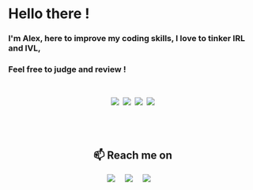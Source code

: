 <link href="readme.css" rel=""></link>

# Hello there ! 
### I'm Alex, here to improve my coding skills, I love to tinker IRL and IVL,
### Feel free to judge and review !

<p> <br></p>

<p align="center">
  <a><img src="https://camo.githubusercontent.com/0c3a16a22ae058cfe38a06dc9ea16404cf006409262f547c9ccfa3ec8b30f71e/68747470733a2f2f696d672e736869656c64732e696f2f62616467652f2d48544d4c352d4533344632363f7374796c653d666c61742d737175617265266c6f676f3d68746d6c35266c6f676f436f6c6f723d7768697465" /></a>&nbsp;
  <a><img src="https://camo.githubusercontent.com/2435c2a64789b8a71c701a1a593b4a6e6869789bfb0626e515dc2a6b6dffa6c5/68747470733a2f2f696d672e736869656c64732e696f2f62616467652f2d435353332d3135373242363f7374796c653d666c61742d737175617265266c6f676f3d63737333" /></a>&nbsp;
  <a><img src="https://camo.githubusercontent.com/e56d586bf373ad33a4e8c7101246d54d5edc0fb52b87d309b899ce4818bd6086/68747470733a2f2f696d672e736869656c64732e696f2f62616467652f2d426f6f7473747261702d3536334437433f7374796c653d666c61742d737175617265266c6f676f3d626f6f747374726170" /></a>&nbsp;
  <a><img src="https://camo.githubusercontent.com/cf1a0ef083a2372d7f66b4691d5d25bfd8c098f42871e8da90edb1f32ed187c4/68747470733a2f2f696d672e736869656c64732e696f2f62616467652f2d4a6176615363726970742d626c61636b3f7374796c653d666c61742d737175617265266c6f676f3d6a617661736372697074" /></a>
</p>
<h2>
<p> <br> </p>
<h2  align="center">📫 Reach me on</h2>
<p align="center">
  <a href="mailto:alexgabrielline@gmail.com?subject=Hello%20Ileri,%20From%20Github"><img src="https://img.shields.io/badge/gmail-%23D14836.svg?&style=for-the-badge&logo=gmail&logoColor=white" /></a>&nbsp;&nbsp;&nbsp;&nbsp;
  <a target="_blank"href="https://www.linkedin.com/in/alexandre-lin%C3%A9-6b440b298/"><img src="https://img.shields.io/badge/linkedin-%230077B5.svg?&style=for-the-badge&logo=linkedin&logoColor=white" /></a>&nbsp;&nbsp;&nbsp;&nbsp;
  <a target="_blank"href="https://instagram.com/brocetrelooking"><img src="https://img.shields.io/badge/instagram-E4405F?style=for-the-badge&logo=instagram&logoColor=white" /></a>&nbsp;&nbsp;&nbsp;&nbsp;
<h2>
</p>
<!-- **AlexEnCode/AlexEnCode** is a ✨ _special_ ✨ repository because its `README.md` (this file) appears on your GitHub profile.

Here are some ideas to get you started:

- 🔭 I’m currently working on ...
- 🌱 I’m currently learning ...
- 👯 I’m looking to collaborate on ...
- 🤔 I’m looking for help with ...
- 💬 Ask me about ...
- 📫 How to reach me: ...
- 😄 Pronouns: ...
- ⚡ Fun fact: ...
 -->

<Style>
{}
